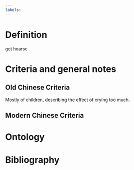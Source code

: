 ```yaml
---
labels: 
---
```


# Definition
get hoarse
# Criteria and general notes
## Old Chinese Criteria
Mostly of children, describing the effect of crying too much.
## Modern Chinese Criteria

# Ontology

# Bibliography